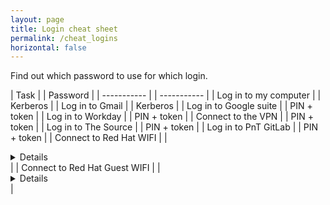```yaml
---
layout: page
title: Login cheat sheet
permalink: /cheat_logins
horizontal: false
---
```


Find out which password to use for which login.

| Task |  | Password |
| ----------- |  | ----------- |
| Log in to my computer |  | Kerberos |
| Log in to Gmail |  | Kerberos |
| Log in to Google suite |  | PIN + token |
| Log in to Workday |  | PIN + token |
| Connect to the VPN |  | PIN + token |
| Log in to The Source |  | PIN + token |
| Log in to PnT GitLab |  | PIN + token |
| Connect to Red Hat WIFI |  | <details>See KB0000239</details> |
| Connect to Red Hat Guest WIFI |  | <details>See KB0001297</details> |
